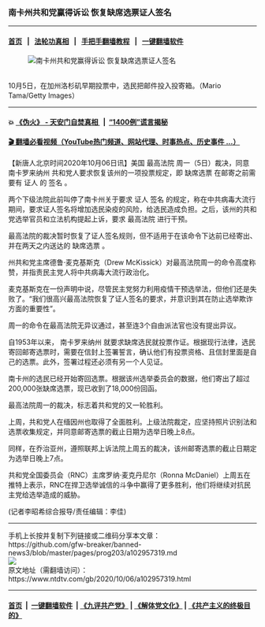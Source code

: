 ### 南卡州共和党赢得诉讼 恢复缺席选票证人签名
------------------------

#### [首页](https://github.com/gfw-breaker/banned-news3/blob/master/README.md) &nbsp;&nbsp;|&nbsp;&nbsp; [法轮功真相](https://github.com/begood0513/basic/blob/master/README.md)  &nbsp;&nbsp;|&nbsp;&nbsp; [手把手翻墙教程](https://github.com/gfw-breaker/guides/wiki)  &nbsp;&nbsp;|&nbsp;&nbsp; [一键翻墙软件](https://github.com/gfw-breaker/nogfw/blob/master/README.md)  



<div><div class="featured_image">
 <figure>
  <img alt="南卡州共和党赢得诉讼 恢复缺席选票证人签名" src="https://i.ntdtv.com/assets/uploads/2020/10/c7d9364b4302bc30b77d428e52e847d7-800x450.jpg"/>
 </figure><br/>
 <span class="caption">
  10月5日，在加州洛杉矶早期投票中，选民把邮件投入投寄箱。（Mario Tama/Getty Images）
 </span>
</div>
</div><hr/>

#### 💥 [《伪火》 - 天安门自焚真相 ](http://158.247.195.190:10000/videos/blog/weihuo.html)&nbsp; |&nbsp; [“1400例”谎言揭秘  ](http://158.247.195.190:10000/videos/blog/jiexi1400.html)

#### [ 🎬  翻墙必看视频（YouTube热门频道、网站代理、时事热点、历史事件 ...）](https://github.com/gfw-breaker/links/blob/master/banned.md)

<div><div class="post_content" itemprop="articleBody">
 <p>
  【新唐人北京时间2020年10月06日讯】美国
  <ok href="https://www.ntdtv.com/gb/最高法院.htm">
   最高法院
  </ok>
  周一（5日）裁决，同意
  <ok href="https://www.ntdtv.com/gb/南卡罗来纳州.htm">
   南卡罗来纳州
  </ok>
  共和党人要求恢复该州的一项投票规定，即
  <ok href="https://www.ntdtv.com/gb/缺席选票.htm">
   缺席选票
  </ok>
  在邮寄之前需要有
  <ok href="https://www.ntdtv.com/gb/证人.htm">
   证人
  </ok>
  的
  <ok href="https://www.ntdtv.com/gb/签名.htm">
   签名
  </ok>
  。
 </p>
 <p>
  两个下级法院此前叫停了南卡州关于要求
  <ok href="https://www.ntdtv.com/gb/证人.htm">
   证人
  </ok>
  <ok href="https://www.ntdtv.com/gb/签名.htm">
   签名
  </ok>
  的规定，称在中共病毒大流行期间，要求证人签名将增加选民染疫的风险，给选民造成负担。之后，该州的共和党选举官员和立法机构提起上诉，要求
  <ok href="https://www.ntdtv.com/gb/最高法院.htm">
   最高法院
  </ok>
  进行干预。
 </p>
 <p>
  最高法院的裁决暂时恢复了证人签名规则，但不适用于在该命令下达前已经寄出、并在两天之内送达的
  <ok href="https://www.ntdtv.com/gb/缺席选票.htm">
   缺席选票
  </ok>
  。
 </p>
 <p>
  州共和党主席德鲁·麦克基斯克（Drew McKissick）对最高法院周一的命令高度称赞，并指责民主党人将中共病毒大流行政治化。
 </p>
 <p>
  麦克基斯克在一份声明中说，尽管民主党努力利用疫情干预选举法，但他们还是失败了。“我们很高兴最高法院恢复了证人签名的要求，并意识到其在防止选举欺诈方面的重要性”。
 </p>
 <p>
  周一的命令在最高法院无异议通过，甚至连3个自由派法官也没有提出异议。
 </p>
 <p>
  自1953年以来，
  <ok href="https://www.ntdtv.com/gb/南卡罗来纳州.htm">
   南卡罗来纳州
  </ok>
  就要求缺席选民就投票作证。根据现行法律，选民寄回邮寄选票时，需要在信封上签署誓言，确认他们有投票资格、且信封里面是自己的选票。此外，签署过程还必须有另一个人见证。
 </p>
 <p>
  南卡州的选民已经开始寄回选票。根据该州选举委员会的数据，他们寄出了超过200,000张缺席选票，现已收到了18,000份回函。
 </p>
 <p>
  最高法院周一的裁决，标志着共和党的又一轮胜利。
 </p>
 <p>
  上周，共和党人在缅因州也取得了全面胜利。上级法院裁定，应坚持照片识别法和选票收集规定，并同意邮寄选票的截止日期为选举日晚上8点。
 </p>
 <p>
  同样，在乔治亚州，遵照联邦上诉法院上周五的裁决，该州邮寄选票的截止日期定为选举日晚上7点。
 </p>
 <p>
  共和党全国委员会（RNC）主席罗纳·麦克丹尼尔（Ronna McDaniel）上周五在推特上表示，RNC在捍卫选举诚信的斗争中赢得了更多胜利，他们将继续对抗民主党给选举造成的威胁。
 </p>
 <p>
  (记者李昭希综合报导/责任编辑：李佳)
 </p>
 <div class="single_ad">
 </div>
</div>
</div>
<hr/>
手机上长按并复制下列链接或二维码分享本文章：<br/>
https://github.com/gfw-breaker/banned-news3/blob/master/pages/prog203/a102957319.md <br/>
<a href='https://github.com/gfw-breaker/banned-news3/blob/master/pages/prog203/a102957319.md'><img src='https://github.com/gfw-breaker/banned-news3/blob/master/pages/prog203/a102957319.md.png'/></a> <br/>
原文地址（需翻墙访问）：https://www.ntdtv.com/gb/2020/10/06/a102957319.html


------------------------
#### [首页](https://github.com/gfw-breaker/banned-news3/blob/master/README.md) &nbsp;|&nbsp; [一键翻墙软件](https://github.com/gfw-breaker/nogfw/blob/master/README.md) &nbsp;| [《九评共产党》](https://github.com/gfw-breaker/9ping.md/blob/master/README.md#九评之一评共产党是什么) | [《解体党文化》](https://github.com/gfw-breaker/jtdwh.md/blob/master/README.md) | [《共产主义的终极目的》](https://github.com/gfw-breaker/gczydzjmd.md/blob/master/README.md)


<img src='http://gfw-breaker.win/banned-news3/pages/prog203/a102957319.md' width='0px' height='0px'/>